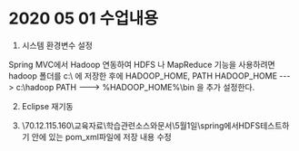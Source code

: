 # 2020 05 01 수업내용

1.  시스템 환경변수 설정

   Spring MVC에서 Hadoop 연동하여 HDFS 나 MapReduce 기능을 사용하려면
   hadoop 폴더를 c:\ 에 저장한 후에 HADOOP_HOME, PATH
   HADOOP_HOME  ---> c:\hadoop
   PATH  ---> %HADOOP_HOME%\bin
   을 추가 설정한다.

2. Eclipse 재기동

3. \\70.12.115.160\교육자료\학습관련소스와문서\5월1일\spring에서HDFS테스트하기 안에 있는 pom_xml파일에 저장 내용 수정